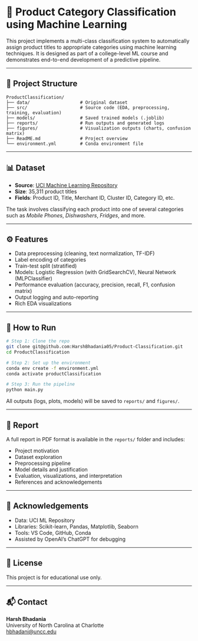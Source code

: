 

# 🧠 Product Category Classification using Machine Learning

This project implements a multi-class classification system to automatically assign product titles to appropriate categories using machine learning techniques. It is designed as part of a college-level ML course and demonstrates end-to-end development of a predictive pipeline.

---

## 📂 Project Structure

```
ProductClassification/
├── data/                   # Original dataset
├── src/                    # Source code (EDA, preprocessing, training, evaluation)
├── models/                 # Saved trained models (.joblib)
├── reports/                # Run outputs and generated logs
├── figures/                # Visualization outputs (charts, confusion matrix)
├── ReadME.md               # Project overview
└── environment.yml         # Conda environment file
```

---

## 📊 Dataset

- **Source**: [UCI Machine Learning Repository](https://archive.ics.uci.edu/datasets)
- **Size**: 35,311 product titles
- **Fields**: Product ID, Title, Merchant ID, Cluster ID, Category ID, etc.

The task involves classifying each product into one of several categories such as *Mobile Phones*, *Dishwashers*, *Fridges*, and more.

---

## ⚙️ Features

- Data preprocessing (cleaning, text normalization, TF-IDF)
- Label encoding of categories
- Train-test split (stratified)
- Models: Logistic Regression (with GridSearchCV), Neural Network (MLPClassifier)
- Performance evaluation (accuracy, precision, recall, F1, confusion matrix)
- Output logging and auto-reporting
- Rich EDA visualizations

---

## 🚀 How to Run

```bash
# Step 1: Clone the repo
git clone git@github.com:HarshBhadania05/Product-Classification.git
cd ProductClassification

# Step 2: Set up the environment
conda env create -f environment.yml
conda activate productClassification

# Step 3: Run the pipeline
python main.py
```

All outputs (logs, plots, models) will be saved to `reports/` and `figures/`.

---

## 📘 Report

A full report in PDF format is available in the `reports/` folder and includes:
- Project motivation
- Dataset exploration
- Preprocessing pipeline
- Model details and justification
- Evaluation, visualizations, and interpretation
- References and acknowledgements

---

## 📎 Acknowledgements

- Data: UCI ML Repository
- Libraries: Scikit-learn, Pandas, Matplotlib, Seaborn
- Tools: VS Code, GitHub, Conda
- Assisted by OpenAI’s ChatGPT for debugging

---

## 🔗 License

This project is for educational use only.

---

## 📬 Contact

**Harsh Bhadania**  
University of North Carolina at Charlotte  
hbhadani@uncc.edu